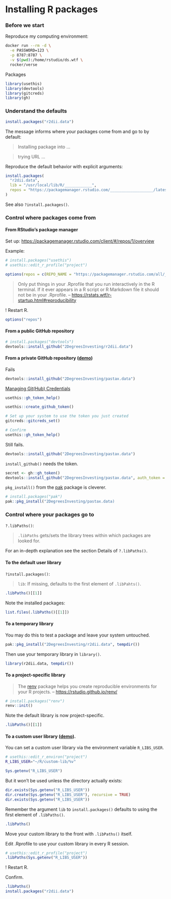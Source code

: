
# Installing R packages

### Before we start

Reproduce my computing environment:

``` bash
docker run --rm -d \
  -e PASSWORD=123 \
  -p 8787:8787 \
  -v $(pwd):/home/rstudio/ds.wtf \
  rocker/verse
```

Packages

``` r
library(usethis)
library(devtools)
library(gitcreds)
library(gh)
```

### Understand the defaults

``` r
install.packages("r2dii.data")
```

The message informs where your packages come from and go to by default:

> Installing package into …

> trying URL …

Reproduce the default behavior with explicit arguments:

``` r
install.packages(
  "r2dii.data", 
  lib = "/usr/local/lib/R/____________", 
  repos = "https://packagemanager.rstudio.com/___________________/latest"
)
```

See also `?install.packages()`.

### Control where packages come from

#### From RStudio’s package manager

Set up: <https://packagemanager.rstudio.com/client/#/repos/1/overview>

Example:

``` r
# install.packages("usethis")
# usethis::edit_r_profile("project")

options(repos = c(REPO_NAME = "https://packagemanager.rstudio.com/all/__linux__/focal/latest"))
```

> Only put things in your .Rprofile that you run interactively in the R
> terminal. If it ever appears in a R script or R Markdown file it
> should not be in your .Rprofile. –
> <https://rstats.wtf/r-startup.html#reproducibility>

! Restart R.

``` r
options("repos")
```

#### From a public GitHub repository

``` r
# install.packages("devtools")
devtools::install_github("2DegreesInvesting/r2dii.data")
```

#### From a private GitHub repository ([demo](https://youtu.be/LvzljgPrsjg))

Fails

``` r
devtools::install_github("2DegreesInvesting/pastax.data")
```

[Managing Git(Hub)
Credentials](https://usethis.r-lib.org/articles/git-credentials.html)

``` r
usethis::gh_token_help()

usethis::create_github_token()

# Set up your system to use the token you just created
gitcreds::gitcreds_set()

# Confirm
usethis::gh_token_help()
```

Still fails.

``` r
devtools::install_github("2DegreesInvesting/pastax.data")
```

`install_github()` needs the token.

``` r
secret <- gh::gh_token()
devtools::install_github("2DegreesInvesting/pastax.data", auth_token = secret)
```

`pkg_install()` from the [pak](https://pak.r-lib.org/) package is
cleverer.

``` r
# install.packages("pak")
pak::pkg_install("2DegreesInvesting/pastax.data)
```

### Control where your packages go to

`?.libPaths()`:

> `.libPaths` gets/sets the library trees within which packages are
> looked for.

For an in-depth explanation see the section Details of `?.libPaths()`.

#### To the default user library

`?install.packages()`:

> `lib`: If missing, defaults to the first element of `.libPahts()`.

``` r
.libPaths()[[1]]
```

Note the installed packages:

``` r
list.files(.libPaths()[[1]])
```

#### To a temporary library

You may do this to test a package and leave your system untouched.

``` r
pak::pkg_install("2DegreesInvesting/r2dii.data", tempdir())
```

Then use your temporary library in `library()`.

``` r
library(r2dii.data, tempdir())
```

#### To a project-specific library

> The [renv](https://rstudio.github.io/renv/) package helps you create
> reproducible environments for your R projects. –
> <https://rstudio.github.io/renv/>

``` r
# install.packages("renv")
renv::init()    
```

Note the default library is now project-specific.

``` r
.libPaths()[[1]]
```

#### To a custom user library ([demo](https://youtu.be/sbp5Q8niTho)).

You can set a custom user library via the environment variable
`R_LIBS_USER`.

``` bash
# usethis::edit_r_environ("project")
R_LIBS_USER="~/R/custom-lib/%v"
```

``` r
Sys.getenv("R_LIBS_USER")
```

But it won’t be used unless the directory actually exists:

``` r
dir.exists(Sys.getenv("R_LIBS_USER"))
dir.create(Sys.getenv("R_LIBS_USER"), recursive = TRUE)
dir.exists(Sys.getenv("R_LIBS_USER"))
```

Remember the argument `lib` to `install.packages()` defaults to using
the first element of `.libPaths()`.

``` r
.libPaths()
```

Move your custom library to the front with `.libPaths()` itself.

Edit .Rprofile to use your custom library in every R session.

``` r
# usethis::edit_r_profile("project")
.libPaths(Sys.getenv("R_LIBS_USER"))
```

! Restart R.

Confirm.

``` r
.libPaths()
install.packages("r2dii.data")
```
